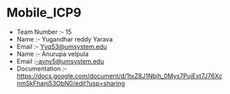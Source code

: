 # Mobile_ICP9



- Team Number :-  15
- Name :- Yugandhar reddy Yarava
- Email :- Yyq53@umsystem.edu
- Name :- Anurupa velpula
- Email :-avnv5@umsystem.edu
- Documentation :-  https://docs.google.com/document/d/1txZ8J1Nbjh_0Mys7PujExt7J76XcnmSkFhanj53ObN0/edit?usp=sharing 
